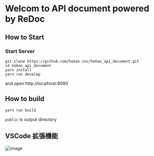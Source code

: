 # Welcom to API document powered by ReDoc

## How to Start

### Start Server

```shell
git clone https://github.com/hokan-inc/hokan_api_document.git
cd hokan_api_document
yarn install
yarn run develop
```

and open http://localhost:9090

## How to build

```shell
yarn run build
```
`public` is output directory

## VSCode 拡張機能
![image](https://user-images.githubusercontent.com/67470479/134301115-3386c01d-39fc-4faf-8c38-2e14fb666694.png)


